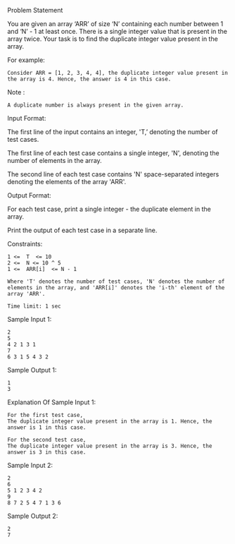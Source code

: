 Problem Statement

You are given an array ‘ARR’ of size ‘N’ containing each number between 1 and ‘N’ - 1 at least once. There is a single integer value that is present in the array twice. Your task is to find the duplicate integer value present in the array.

For example:

    Consider ARR = [1, 2, 3, 4, 4], the duplicate integer value present in the array is 4. Hence, the answer is 4 in this case.

Note :

    A duplicate number is always present in the given array.

Input Format:

The first line of the input contains an integer, 'T,’ denoting the number of test cases.

The first line of each test case contains a single integer, 'N', denoting the number of elements in the array.

The second line of each test case contains 'N' space-separated integers denoting the elements of the array 'ARR'.

Output Format:

For each test case, print a single integer - the duplicate element in the array.

Print the output of each test case in a separate line.

Constraints:

    1 <=  T  <= 10
    2 <=  N <= 10 ^ 5
    1 <=  ARR[i]  <= N - 1

    Where 'T' denotes the number of test cases, 'N' denotes the number of elements in the array, and 'ARR[i]' denotes the 'i-th' element of the array 'ARR'.

    Time limit: 1 sec

Sample Input 1:

    2
    5
    4 2 1 3 1
    7
    6 3 1 5 4 3 2

Sample Output 1:

    1
    3

Explanation Of Sample Input 1:

    For the first test case, 
    The duplicate integer value present in the array is 1. Hence, the answer is 1 in this case.

    For the second test case,
    The duplicate integer value present in the array is 3. Hence, the answer is 3 in this case.

Sample Input 2:

    2
    6 
    5 1 2 3 4 2  
    9
    8 7 2 5 4 7 1 3 6

Sample Output 2:

    2
    7